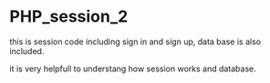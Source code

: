 # PHP_session_2
this is session code including sign in and sign up, data base is also included.


it is very helpfull to understang how session works and database.
